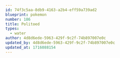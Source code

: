 ```yaml
---
id: 74f3c5aa-8db9-4163-a2b4-eff59a739ad2
blueprint: pokemon
number: 186
title: Politoed
types:
  - water
author: 4d8d6ede-5963-429f-9c2f-74b897007e0c
updated_by: 4d8d6ede-5963-429f-9c2f-74b897007e0c
updated_at: 1716088154
---
```

